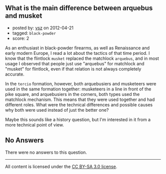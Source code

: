 ## What is the main difference between arquebus and musket

- posted by: [vsz](https://stackexchange.com/users/-1/517-vsz) on 2012-04-21
- tagged: `black-powder`
- score: 2

<p>As an enthusiast in black-powder firearms, as well as Renaissance and early modern Europe, I read a lot about the tactics of that time period. I know that the flintlock <code>musket</code> replaced the matchlock <code>arquebus</code>, and in most usage I observed that people just use "arquebus" for matchlock and "musket" for flintlock, even if that relation is not always completely accurate.</p>

<p>In the <code>tercio</code> formation, however, both arquebusiers and musketeers were used in the same formation together: musketeers in a line in front of the pike square, and arquebusiers in the corners, both types used the matchlock mechanism. This means that they were used together and had different roles. What were the technical differences and possible causes why both were used instead of just the better one?</p>

<p>Maybe this sounds like a history question, but I'm interested in it from a more technical point of view.</p>


## No Answers

There were no answers to this question.


---

All content is licensed under the [CC BY-SA 3.0 license](https://creativecommons.org/licenses/by-sa/3.0/).
